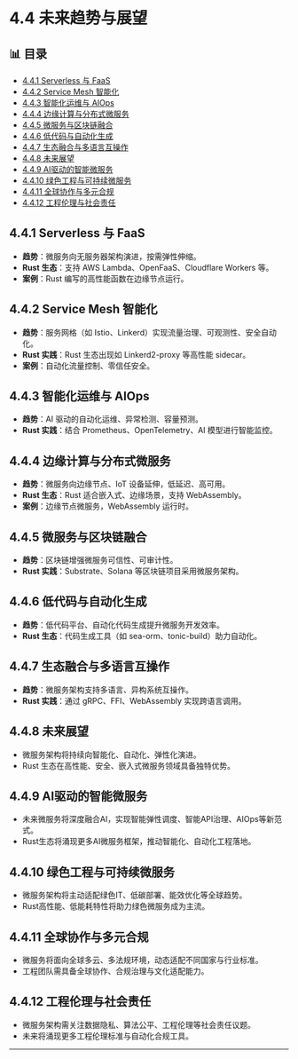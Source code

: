 ﻿# 4.4 未来趋势与展望


## 📊 目录

- [4.4.1 Serverless 与 FaaS](#441-serverless-与-faas)
- [4.4.2 Service Mesh 智能化](#442-service-mesh-智能化)
- [4.4.3 智能化运维与 AIOps](#443-智能化运维与-aiops)
- [4.4.4 边缘计算与分布式微服务](#444-边缘计算与分布式微服务)
- [4.4.5 微服务与区块链融合](#445-微服务与区块链融合)
- [4.4.6 低代码与自动化生成](#446-低代码与自动化生成)
- [4.4.7 生态融合与多语言互操作](#447-生态融合与多语言互操作)
- [4.4.8 未来展望](#448-未来展望)
- [4.4.9 AI驱动的智能微服务](#449-ai驱动的智能微服务)
- [4.4.10 绿色工程与可持续微服务](#4410-绿色工程与可持续微服务)
- [4.4.11 全球协作与多元合规](#4411-全球协作与多元合规)
- [4.4.12 工程伦理与社会责任](#4412-工程伦理与社会责任)


## 4.4.1 Serverless 与 FaaS

- **趋势**：微服务向无服务器架构演进，按需弹性伸缩。
- **Rust 生态**：支持 AWS Lambda、OpenFaaS、Cloudflare Workers 等。
- **案例**：Rust 编写的高性能函数在边缘节点运行。

## 4.4.2 Service Mesh 智能化

- **趋势**：服务网格（如 Istio、Linkerd）实现流量治理、可观测性、安全自动化。
- **Rust 实践**：Rust 生态出现如 Linkerd2-proxy 等高性能 sidecar。
- **案例**：自动化流量控制、零信任安全。

## 4.4.3 智能化运维与 AIOps

- **趋势**：AI 驱动的自动化运维、异常检测、容量预测。
- **Rust 实践**：结合 Prometheus、OpenTelemetry、AI 模型进行智能监控。

## 4.4.4 边缘计算与分布式微服务

- **趋势**：微服务向边缘节点、IoT 设备延伸，低延迟、高可用。
- **Rust 生态**：Rust 适合嵌入式、边缘场景，支持 WebAssembly。
- **案例**：边缘节点微服务，WebAssembly 运行时。

## 4.4.5 微服务与区块链融合

- **趋势**：区块链增强微服务可信性、可审计性。
- **Rust 实践**：Substrate、Solana 等区块链项目采用微服务架构。

## 4.4.6 低代码与自动化生成

- **趋势**：低代码平台、自动化代码生成提升微服务开发效率。
- **Rust 生态**：代码生成工具（如 sea-orm、tonic-build）助力自动化。

## 4.4.7 生态融合与多语言互操作

- **趋势**：微服务架构支持多语言、异构系统互操作。
- **Rust 实践**：通过 gRPC、FFI、WebAssembly 实现跨语言调用。

## 4.4.8 未来展望

- 微服务架构将持续向智能化、自动化、弹性化演进。
- Rust 生态在高性能、安全、嵌入式微服务领域具备独特优势。

## 4.4.9 AI驱动的智能微服务

- 未来微服务将深度融合AI，实现智能弹性调度、智能API治理、AIOps等新范式。
- Rust生态将涌现更多AI微服务框架，推动智能化、自动化工程落地。

## 4.4.10 绿色工程与可持续微服务

- 微服务架构将主动适配绿色IT、低碳部署、能效优化等全球趋势。
- Rust高性能、低能耗特性将助力绿色微服务成为主流。

## 4.4.11 全球协作与多元合规

- 微服务将面向全球多云、多法规环境，动态适配不同国家与行业标准。
- 工程团队需具备全球协作、合规治理与文化适配能力。

## 4.4.12 工程伦理与社会责任

- 微服务架构需关注数据隐私、算法公平、工程伦理等社会责任议题。
- 未来将涌现更多工程伦理标准与自动化合规工具。

---
